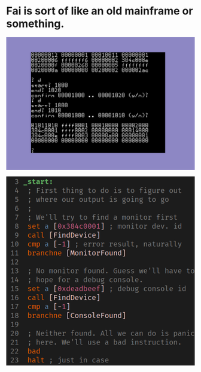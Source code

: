 # Fai is sort of like an old mainframe or something.

![screenshot of running fai](doc/images/debug-session.png)

![screenshot of fai assembler](doc/images/fai-asm.png)
